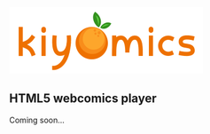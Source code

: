 ![alt text](https://raw.githubusercontent.com/Goliworks/Kiyomics/media/kyomics-logo.png)

## HTML5 webcomics player

Coming soon...
